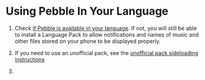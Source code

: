 # Using Pebble In Your Language

1. Check [if Pebble is available in your language](LanguagePacks.md). If not, you will still be able to install a Language Pack to allow notifications and names of music and other files stored on your phone to be displayed properly.

2. If you need to use an unofficial pack, see the [unofficial pack sideloading instructions](SideloadInstructions.md)

3.